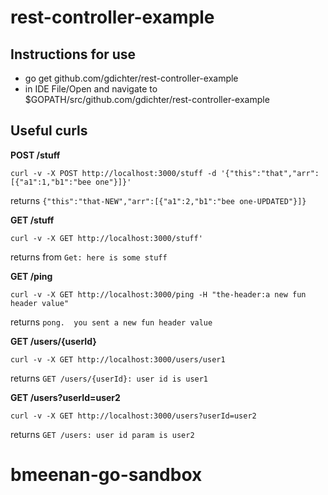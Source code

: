 # rest-controller-example

## Instructions for use
* go get github.com/gdichter/rest-controller-example
* in IDE File/Open and navigate to $GOPATH/src/github.com/gdichter/rest-controller-example

## Useful curls

**POST /stuff**
```
curl -v -X POST http://localhost:3000/stuff -d '{"this":"that","arr":[{"a1":1,"b1":"bee one"}]}'
```

returns `{"this":"that-NEW","arr":[{"a1":2,"b1":"bee one-UPDATED"}]}`


**GET /stuff**
```
curl -v -X GET http://localhost:3000/stuff'
```
returns from `Get: here is some stuff`


**GET /ping**
```
curl -v -X GET http://localhost:3000/ping -H "the-header:a new fun header value"
```

returns `pong.  you sent a new fun header value`


**GET /users/{userId}**
```
curl -v -X GET http://localhost:3000/users/user1
```

returns `GET /users/{userId}: user id is user1`


**GET /users?userId=user2**
```
curl -v -X GET http://localhost:3000/users?userId=user2
```

returns `GET /users: user id param is user2`
# bmeenan-go-sandbox
